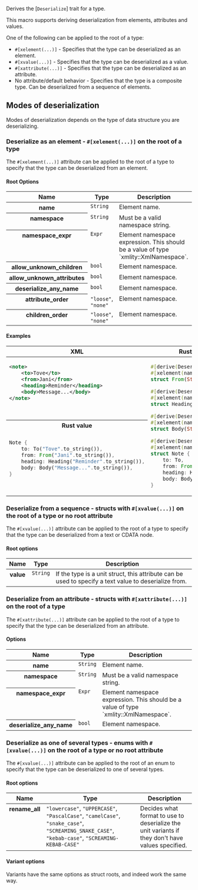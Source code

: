 Derives the [`Deserialize`] trait for a type.

This macro supports deriving deserialization from elements, attributes and values.

One of the following can be applied to the root of a type:

- `#[xelement(...)]` - Specifies that the type can be deserialized as an element.
- `#[xvalue(...)]` - Specifies that the type can be deserialized as a value.
- `#[xattribute(...)]` - Specifies that the type can be deserialized as an attribute.
- No attribute/default behavior - Specifies that the type is a composite type. Can be deserialized from a sequence of elements.

## Modes of deserialization

Modes of deserialization depends on the type of data structure you are deserializing.

### Deserialize as an element - `#[xelement(...)]` on the root of a type

The `#[xelement(...)]` attribute can be applied to the root of a type to specify that the type can be deserialized from an element.

#### Root Options

<table style="width:100%;">
<thead>
<tr>
<th>Name</th>
<th>Type</th>
<th>Description</th>
</tr>
</thead>
<tbody style="vertical-align:top;">
<!--=================================================-->
<tr>
<th>
name
</th>
<td>
<code>String</code>
</td>
<td>
Element name.
</td>
</tr>
<!--=================================================-->
<tr>
<th>
namespace
</th>
<td>
<code>String</code>
</td>
<td>
Must be a valid namespace string.
</td>
</tr>
<!--=================================================-->
<tr>
<th>
namespace_expr
</th>
<td>
<code>Expr</code>
</td>
<td>
Element namespace expression. This should be a value of type `xmlity::XmlNamespace`.
</td>
</tr>
<!--=================================================-->
<tr>
<th>
allow_unknown_children
</th>
<td>
<code>bool</code>
</td>
<td>
Element namespace.
</td>
</tr>
<!--=================================================-->
<tr>
<th>
allow_unknown_attributes
</th>
<td>
<code>bool</code>
</td>
<td>
Element namespace.
</td>
</tr>
<!--=================================================-->
<tr>
<th>
deserialize_any_name
</th>
<td>
<code>bool</code>
</td>
<td>
Element namespace.
</td>
</tr>
<!--=================================================-->
<tr>
<th>
attribute_order
</th>
<td>
<code>"loose"</code>, <code>"none"</code>
</td>
<td>
Element namespace.
</td>
</tr>
<!--=================================================-->
<tr>
<th>
children_order
</th>
<td>
<code>"loose"</code>, <code>"none"</code>
</td>
<td>
Element namespace.
</td>
</tr>
<!--=================================================-->
</tbody>
</table>

#### Examples

<table style="width:100%;">
<thead>
<tr>
<th>XML</th>
<th>Rust types</th>
</tr>
</thead>
<tbody style="vertical-align:top;">
<tr>
<td>

```xml
<note>
    <to>Tove</to>
    <from>Jani</from>
    <heading>Reminder</heading>
    <body>Message...</body>
</note>
```

</td>
<td rowspan="3">

```rust ignore
#[derive(Deserialize)]
#[xelement(name = "from")]
struct From(String);

#[derive(Deserialize)]
#[xelement(name = "heading")]
struct Heading(String);

#[derive(Deserialize)]
#[xelement(name = "body")]
struct Body(String);

#[derive(Deserialize)]
#[xelement(name = "note")]
struct Note {
    to: To,
    from: From,
    heading: Heading,
    body: Body,
}
```

</td>
</tr>
<tr>
<th>Rust value</th>
</tr>
<tr>
<td>

```rust ignore
Note {
    to: To("Tove".to_string()),
    from: From("Jani".to_string()),
    heading: Heading("Reminder".to_string()),
    body: Body("Message...".to_string()),
}
```

</td>
</tr>
</tbody>
</table>

### Deserialize from a sequence - structs with `#[xvalue(...)]` on the root of a type or no root attribute

The `#[xvalue(...)]` attribute can be applied to the root of a type to specify that the type can be deserialized from a text or CDATA node.

#### Root options

<table style="width:100%;">
<thead>
<tr>
<th>Name</th>
<th>Type</th>
<th>Description</th>
</tr>
</thead>
<tbody style="vertical-align:top;">
<!--=================================================-->
<tr>
<th>
value
</th>
<td>
<code>String</code>
</td>
<td>
If the type is a unit struct, this attribute can be used to specify a text value to deserialize from.
</td>
</tr>
<!--=================================================-->
</tbody>
</table>

### Deserialize from an attribute - structs with `#[xattribute(...)]` on the root of a type

The `#[xattribute(...)]` attribute can be applied to the root of a type to specify that the type can be deserialized from an attribute.

#### Options

<table style="width:100%;">
<thead>
<tr>
<th>Name</th>
<th>Type</th>
<th>Description</th>
</tr>
</thead>
<tbody style="vertical-align:top;">
<!--=================================================-->
<tr>
<th>
name
</th>
<td>
<code>String</code>
</td>
<td>
Element name.
</td>
</tr>
<!--=================================================-->
<tr>
<th>
namespace
</th>
<td>
<code>String</code>
</td>
<td>
Must be a valid namespace string.
</td>
</tr>
<!--=================================================-->
<tr>
<th>
namespace_expr
</th>
<td>
<code>Expr</code>
</td>
<td>
Element namespace expression. This should be a value of type `xmlity::XmlNamespace`.
</td>
</tr>
<!--=================================================-->
<tr>
<th>
deserialize_any_name
</th>
<td>
<code>bool</code>
</td>
<td>
Element namespace.
</td>
</tr>
<!--=================================================-->
</tbody>
</table>

### Deserialize as one of several types - enums with `#[xvalue(...)]` on the root of a type or no root attribute

The `#[xvalue(...)]` attribute can be applied to the root of an enum to specify that the type can be deserialized to one of several types.

#### Root options

<table style="width:100%;">
<thead>
<tr>
<th>Name</th>
<th>Type</th>
<th>Description</th>
</tr>
</thead>
<tbody style="vertical-align:top;">
<!--=================================================-->
<tr>
<th>
rename_all
</th>
<td>
<code>"lowercase"</code>, <code>"UPPERCASE"</code>, <code>"PascalCase"</code>, <code>"camelCase"</code>, <code>"snake_case"</code>, <code>"SCREAMING_SNAKE_CASE"</code>, <code>"kebab-case"</code>, <code>"SCREAMING-KEBAB-CASE"</code>
</td>
<td>
Decides what format to use to deserialize the unit variants if they don't have values specified. 
</td>
</tr>
<!--=================================================-->
</tbody>
</table>

#### Variant options

Variants have the same options as struct roots, and indeed work the same way.
